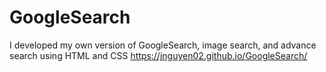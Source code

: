 # GoogleSearch
I developed my own version of GoogleSearch, image search, and advance search using HTML and CSS
https://jnguyen02.github.io/GoogleSearch/
